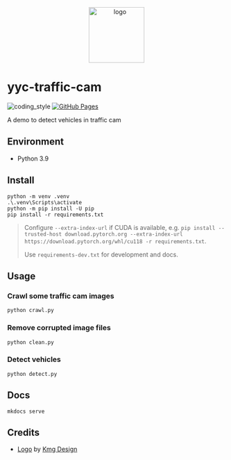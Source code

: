 <div align="center">
    <img src="https://cdn4.iconfinder.com/data/icons/internet-security-flat-2/32/Internet_Security_Camera_cctv_technology_secure_surveillance-512.png" alt="logo" height="128">
</div>

# yyc-traffic-cam

![coding_style](https://img.shields.io/badge/code%20style-black-000000.svg)
[![GitHub Pages](https://github.com/zehengl/yyc-traffic-cam/actions/workflows/gh-deploy.yml/badge.svg)](https://github.com/zehengl/yyc-traffic-cam/actions/workflows/gh-deploy.yml)

A demo to detect vehicles in traffic cam

## Environment

- Python 3.9

## Install

    python -m venv .venv
    .\.venv\Scripts\activate
    python -m pip install -U pip
    pip install -r requirements.txt

> Configure `--extra-index-url` if CUDA is available, e.g. `pip install --trusted-host download.pytorch.org --extra-index-url https://download.pytorch.org/whl/cu118 -r requirements.txt`.
>
> Use `requirements-dev.txt` for development and docs.

## Usage

### Crawl some traffic cam images

    python crawl.py

### Remove corrupted image files

    python clean.py

### Detect vehicles

    python detect.py

## Docs

    mkdocs serve

## Credits

- [Logo][1] by [Kmg Design][2]

[1]: https://www.iconfinder.com/icons/5172951/camera_cctv_internet_secure_security_surveillance_technology_icon
[2]: https://www.iconfinder.com/kmgdesignid
